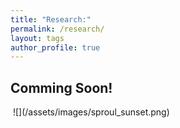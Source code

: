 ```yaml
---
title: "Research:"
permalink: /research/
layout: tags
author_profile: true
---
```

## Comming Soon!
<img src="{{ site.url }}{{ site.baseurl }}/assets/images/sproul_sunset.png" alt="" class="full">
![](/assets/images/sproul_sunset.png)
